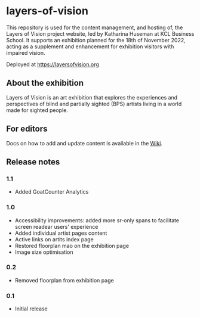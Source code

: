 # layers-of-vision

This repository is used for the content management, and hosting of, the Layers of Vision project website, led by Katharina Huseman at KCL Business School.
It supports an exhibition planned for the 18th of November 2022, acting as a supplement and enhancement for exhibition visitors with impaired vision.

Deployed at https://layersofvision.org

## About the exhibition

Layers of Vision is an art exhibition that explores the experiences and perspectives of blind and partially sighted (BPS) artists living in a world made for sighted people.

## For editors

Docs on how to add and update content is available in the [Wiki](https://github.com/kingsdigitallab/layers-of-vision/wiki/Wiki-for-Editors).

## Release notes

### 1.1

- Added GoatCounter Analytics

### 1.0

- Accessibility improvements: added more sr-only spans to facilitate screen readear users' experience
- Added individual artist pages content
- Active links on artits index page
- Restored floorplan mao on the exhibition page
- Image size optimisation

### 0.2

- Removed floorplan from exhibition page

### 0.1

- Initial release
